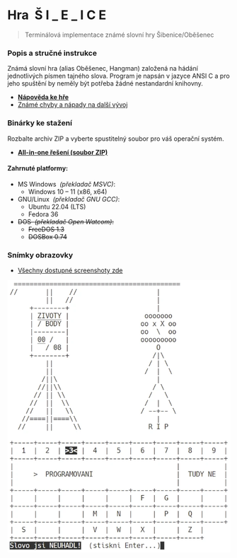 # Hra&nbsp;&nbsp;Š I _ E _ I C E

> Terminálová implementace známé slovní hry Šibenice/Oběšenec


### Popis a stručné instrukce
Známá slovní hra (alias Oběšenec, Hangman) založená na hádání jednotlivých písmen tajného slova.
Program je napsán v jazyce ANSI C a pro jeho spuštění by neměly být potřeba žádné nestandardní knihovny.

- **[Nápověda ke hře](/materialy/napoveda.txt)**
- [Známé chyby a nápady na další vývoj](materialy/poznamky.txt)


### Binárky ke stažení

Rozbalte archiv ZIP a vyberte spustitelný soubor pro váš operační systém.

- **[All-in-one řešení (soubor ZIP)](//github.com/ma-ta/hra-sibenice/releases/download/v0.0.1/sibenice_0.0.1_all.zip)**


#### Zahrnuté platformy:
- MS Windows&nbsp;&nbsp;*(překladač MSVC)*:
  - Windows 10 &ndash; 11 (x86, x64)
- GNU/Linux&nbsp;&nbsp;*(překladač GNU GCC)*:
  - Ubuntu 22.04 (LTS)
  - Fedora 36
- ~~DOS&nbsp;&nbsp;*(překladač Open Watcom)*:~~
  - ~~FreeDOS 1.3~~
  - ~~DOSBox 0.74~~


### Snímky obrazovky

- [Všechny dostupné screenshoty zde](/screenshoty)

![Šibenice 0.0.1](/screenshoty/screenshot_0.0.1-uni.webp)